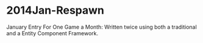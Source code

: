 2014Jan-Respawn
===============

January Entry For One Game a Month: Written twice using both a traditional and a Entity Component Framework.
